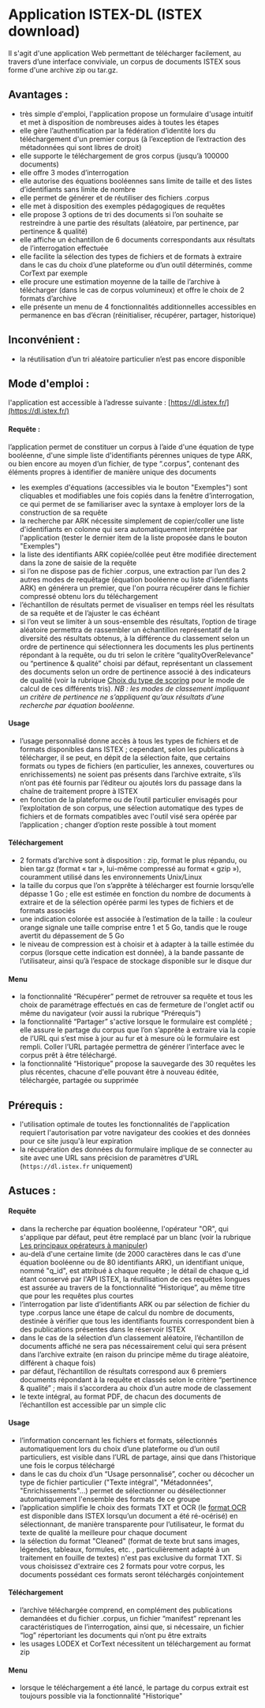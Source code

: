 # Application ISTEX-DL (ISTEX download)

Il s'agit d'une application Web permettant de télécharger facilement, au travers d’une interface conviviale, un corpus de documents ISTEX sous forme d'une archive zip ou tar.gz.

## **Avantages :**

* très simple d'emploi, l'application propose un formulaire d'usage intuitif et met à disposition de nombreuses aides à toutes les étapes
* elle gère l’authentification par la fédération d’identité lors du téléchargement d'un premier corpus (à l’exception de l’extraction des métadonnées qui sont libres de droit)
* elle supporte le téléchargement de gros corpus (jusqu’à 100000 documents)
* elle offre 3 modes d’interrogation
* elle autorise des équations booléennes sans limite de taille et des listes d’identifiants sans limite de nombre
* elle permet de générer et de réutiliser des fichiers .corpus
* elle met à disposition des exemples pédagogiques de requêtes
* elle propose 3 options de tri des documents si l’on souhaite se restreindre à une partie des résultats (aléatoire, par pertinence, par pertinence & qualité)
* elle affiche un échantillon de 6 documents correspondants aux résultats de l’interrogation effectuée
* elle facilite la sélection des types de fichiers et de formats à extraire dans le cas du choix d’une plateforme ou d’un outil déterminés, comme CorText par exemple
* elle procure une estimation moyenne de la taille de l’archive à télécharger (dans le cas de corpus volumineux) et offre le choix de 2 formats d’archive
* elle présente un menu de 4 fonctionnalités additionnelles accessibles en permanence en bas d’écran (réinitialiser, récupérer, partager, historique)

## **Inconvénient :**

* la réutilisation d’un tri aléatoire particulier n’est pas encore disponible

## **Mode d'emploi :**&#x20;

l'application est accessible à l’adresse suivante : [https://dl.istex.fr/](https://dl.istex.fr/)

#### ‌Requête :&#x20;

l’application permet de constituer un corpus à l’aide d'une équation de type booléenne, d'une simple liste d'identifiants pérennes uniques de type ARK, ou bien encore au moyen d’un fichier, de type “.corpus”, contenant des éléments propres à identifier de manière unique des documents

* les exemples d'équations (accessibles via le bouton "Exemples") sont cliquables et modifiables une fois copiés dans la fenêtre d’interrogation, ce qui permet de se familiariser avec la syntaxe à employer lors de la construction de sa requête
* la recherche par ARK nécessite simplement de copier/coller une liste d'identifiants en colonne qui sera automatiquement interprétée par l'application (tester le dernier item de la liste proposée dans le bouton "Exemples")
* la liste des identifiants ARK copiée/collée peut être modifiée directement dans la zone de saisie de la requête
* si l’on ne dispose pas de fichier .corpus, une extraction par l’un des 2 autres modes de requêtage (équation booléenne ou liste d’identifiants ARK) en générera un premier, que l'on pourra récupérer dans le fichier compressé obtenu lors du téléchargement
* l’échantillon de résultats permet de visualiser en temps réel les résultats de sa requête et de l’ajuster le cas échéant
* si l’on veut se limiter à un sous-ensemble des résultats, l’option de tirage aléatoire permettra de rassembler un échantillon représentatif de la diversité des résultats obtenus, à la différence du classement selon un ordre de pertinence qui sélectionnera les documents les plus pertinents répondant à la requête, ou du tri selon le critère “qualityOverRelevance” ou “pertinence & qualité” choisi par défaut, représentant un classement des documents selon un ordre de pertinence associé à des indicateurs de qualité (voir la rubrique [Choix du type de scoring](../../api/results/scoring.md) pour le mode de calcul de ces différents tris). _NB : les modes de classement impliquant un critère de pertinence ne s’appliquent qu’aux résultats d’une recherche par équation booléenne._

#### Usage&#xD;

* l’usage personnalisé donne accès à tous les types de fichiers et de formats disponibles dans ISTEX ; cependant, selon les publications à télécharger, il se peut, en dépit de la sélection faite, que certains formats ou types de fichiers (en particulier, les annexes, couvertures ou enrichissements) ne soient pas présents dans l’archive extraite, s’ils n’ont pas été fournis par l’éditeur ou ajoutés lors du passage dans la chaîne de traitement propre à ISTEX
* en fonction de la plateforme ou de l’outil particulier envisagés pour l’exploitation de son corpus, une sélection automatique des types de fichiers et de formats compatibles avec l'outil visé sera opérée par l’application ; changer d’option reste possible à tout moment

#### Téléchargement&#xD;

* 2 formats d’archive sont à disposition : zip, format le plus répandu, ou bien tar.gz (format « tar », lui-même compressé au format « gzip »), couramment utilisé dans les environnements Unix/Linux
* la taille du corpus que l’on s’apprête à télécharger est fournie lorsqu’elle dépasse 1 Go ; elle est estimée en fonction du nombre de documents à extraire et de la sélection opérée parmi les types de fichiers et de formats associés
* une indication colorée est associée à l’estimation de la taille : la couleur orange signale une taille comprise entre 1 et 5 Go, tandis que le rouge avertit du dépassement de 5 Go
* le niveau de compression est à choisir et à adapter à la taille estimée du corpus (lorsque cette indication est donnée), à la bande passante de l’utilisateur, ainsi qu’à l’espace de stockage disponible sur le disque dur

#### Menu&#xD;

* la fonctionnalité “Récupérer” permet de retrouver sa requête et tous les choix de paramétrage effectués en cas de fermeture de l'onglet actif ou même du navigateur (voir aussi la rubrique “Prérequis”)
* la fonctionnalité “Partager” s'active lorsque le formulaire est complété ; elle assure le partage du corpus que l’on s’apprête à extraire via la copie de l’URL qui s’est mise à jour au fur et à mesure où le formulaire est rempli. Coller l’URL partagée permettra de générer l’interface avec le corpus prêt à être téléchargé.&#x20;
* la fonctionnalité “Historique” propose la sauvegarde des 30 requêtes les plus récentes, chacune d'elle pouvant être à nouveau éditée, téléchargée, partagée ou supprimée

## **Prérequis :**

* l'utilisation optimale de toutes les fonctionnalités de l'application requiert l'autorisation par votre navigateur des cookies et des données pour ce site jusqu'à leur expiration&#x20;
* la récupération des données du formulaire implique de se connecter au site avec une URL sans précision de paramètres d'URL (`https://dl.istex.fr` uniquement)

## **Astuces :**&#x20;

#### Requête&#xD;

* dans la recherche par équation booléenne, l'opérateur "OR", qui s'applique par défaut, peut être remplacé par un blanc (voir la rubrique [Les principaux opérateurs à manipuler](../requetage/operateurs.md))
* au-delà d'une certaine limite (de 2000 caractères dans le cas d'une équation booléenne ou de 80 identifiants ARK), un identifiant unique, nommé "q\_id", est attribué à chaque requête ; le détail de chaque q\_id étant conservé  &#x20;par l'API ISTEX, la réutilisation de ces requêtes longues est assurée au travers de la fonctionnalité “Historique”, au même titre que pour les requêtes plus courtes
* l’interrogation par liste d’identifiants ARK ou par sélection de fichier du type .corpus lance une étape de calcul du nombre de documents, destinée à vérifier que tous les identifiants fournis correspondent bien à des publications présentes dans le réservoir ISTEX
* dans le cas de la sélection d’un classement aléatoire, l’échantillon de documents affiché ne sera pas nécessairement celui qui sera présent dans l’archive extraite (en raison du principe même du tirage aléatoire, différent à chaque fois)
* par défaut, l’échantillon de résultats correspond aux 6 premiers documents répondant à la requête et classés selon le critère “pertinence & qualité” ; mais il s’accordera au choix d’un autre mode de classement
* le texte intégral, au format PDF, de chacun des documents de l’échantillon est accessible par un simple clic

#### Usage

* l’information concernant les fichiers et formats, sélectionnés automatiquement lors du choix d’une plateforme ou d’un outil particuliers, est visible dans l’URL de partage, ainsi que dans l’historique une fois le corpus téléchargé
* dans le cas du choix d’un “Usage personnalisé”, cocher ou décocher un type de fichier particulier ("Texte intégral", "Métadonnées", "Enrichissements"...) permet de sélectionner ou désélectionner automatiquement l'ensemble des formats de ce groupe
* l’application simplifie le choix des formats TXT et OCR (le [format OCR](../annexes/liste-des-formats.md#o-ocr-optical-character-recognition-reconnaissance-optique-de-caracteres) est disponible dans ISTEX lorsqu’un document a été ré-océrisé) en sélectionnant, de manière transparente pour l’utilisateur, le format du texte de qualité la meilleure pour chaque document
* la sélection du format "Cleaned" (format de texte brut sans images, légendes, tableaux, formules, etc. , particulièrement adapté à un traitement en fouille de textes) n'est pas exclusive du format TXT. Si vous choisissez d'extraire ces 2 formats pour votre corpus, les documents possédant ces formats seront téléchargés conjointement&#x20;

#### Téléchargement&#xD;

* l’archive téléchargée comprend, en complément des publications demandées et du fichier .corpus, un fichier “manifest” reprenant les caractéristiques de l’interrogation, ainsi que, si nécessaire, un fichier “log” répertoriant les documents qui n’ont pu être extraits
* les usages LODEX et CorText nécessitent un téléchargement au format zip

#### Menu&#xD;

*   lorsque le téléchargement a été lancé, le partage du corpus extrait est toujours possible via la fonctionnalité "Historique"

    &#x20;&#x20;

